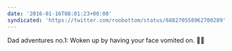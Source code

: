 ```yaml
---
date: '2016-01-16T08:01:23+00:00'
syndicated: 'https://twitter.com/roobottom/status/688270558962700289'
---
```

Dad adventures no.1: Woken up by having your face vomited on. 👶🏼
